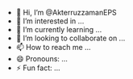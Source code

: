 - 👋 Hi, I’m @AkterruzzamanEPS
- 👀 I’m interested in ...
- 🌱 I’m currently learning ...
- 💞️ I’m looking to collaborate on ...
- 📫 How to reach me ...
- 😄 Pronouns: ...
- ⚡ Fun fact: ...

<!---
AkterruzzamanEPS/AkterruzzamanEPS is a ✨ special ✨ repository because its `README.md` (this file) appears on your GitHub profile.
You can click the Preview link to take a look at your changes.
--->
